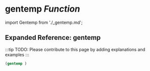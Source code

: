 # **gentemp** *Function*

import Gentemp from './_gentemp.md';

<Gentemp />

## Expanded Reference: gentemp

:::tip
TODO: Please contribute to this page by adding explanations and examples
:::

```lisp
(gentemp )
```
